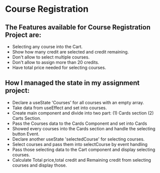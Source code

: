 # Course Registration

## The Features available for Course Registration Project are:
- Selecting any course into the Cart.
- Show how many credit are selected and credit remaining.
- Don't allow to select multiple courses.
- Don't allow to assign more than 20 credits.
- Have total price needed for selecting courses.

## How I managed the state in my assignment project:
- Declare a useState 'Courses' for all courses with an empty array.
- Take data from useEffect and set into courses.
- Create main component and divide into two part: 
   (1) Cards section 
   (2) Carts Section.
- Pass the Courses data to the Cards Component and set into Cards
- Showed every courses into the Cards section and handle the selecting button Event.
- Declare another useState 'selectedCourse' for selecting courses.
- Select courses and pass them into selectCourse by event handling
- Pass those selecting data to the Cart component and display selecting courses.
- Calculate Total price,total credit and Remaining credit from selecting courses and display those.